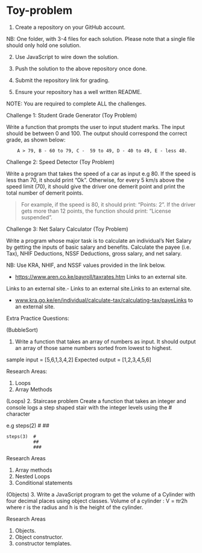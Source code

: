 # Toy-problem
1. Create a repository on your GitHub account. 

NB: One folder, with 3-4 files for each solution. Please note that a single file should only hold one solution.

2. Use JavaScript to wire down the solution.

3. Push the solution to the above repository once done.

4. Submit the repository link for grading.

5. Ensure your repository has a well written README.

NOTE: You are required to complete ALL the challenges.

 

Challenge 1: Student Grade Generator (Toy Problem)

Write a function that prompts the user to input student marks. The input should be between 0 and 100. The output should correspond the correct grade, as shown below: 

        A > 79, B - 60 to 79, C -  59 to 49, D - 40 to 49, E - less 40.

 

Challenge 2: Speed Detector (Toy Problem)

Write a program that takes the speed of a car as input e.g 80. If the speed is less than 70, it should print “Ok”. Otherwise, for every 5 km/s above the speed limit (70), it should give the driver one demerit point and print the total number of demerit points.

   > For example, if the speed is 80, it should print: “Points: 2”. If the driver gets more than 12 points, the function should print: “License suspended”.

 

Challenge 3: Net Salary Calculator (Toy Problem)

Write a program whose major task is to calculate an individual’s Net Salary by getting the inputs of basic salary and benefits. Calculate the payee (i.e. Tax), NHIF Deductions, NSSF Deductions, gross salary, and net salary. 

NB: Use KRA, NHIF, and NSSF values provided in the link below.

- https://www.aren.co.ke/payroll/taxrates.htm Links to an external site.

Links to an external site.-  Links to an external site.Links to an external site.

- www.kra.go.ke/en/individual/calculate-tax/calculating-tax/payeLinks to an external site.


Extra Practice Questions:

(BubbleSort)
1. Write a function that takes an array of numbers as input. It should output an array of those same numbers sorted from lowest to highest.

sample input = [5,6,1,3,4,2]
Expected output = [1,2,3,4,5,6]

Research Areas: 
1. Loops 
2. Array Methods 


(Loops)
2. Staircase problem 
Create a function that takes an integer and console logs a step shaped stair with the integer levels using the # character 

e.g steps(2)  #
              ##

    steps(3)  #
              ##
              ###

Research Areas 
1. Array methods 
2. Nested Loops
3. Conditional statements


(Objects)
3. Write a JavaScript program to get the volume of a Cylinder with four decimal places using object classes.
Volume of a cylinder : V = πr2h where r is the radius and h is the height of the cylinder.

Research Areas 
1. Objects. 
2. Object constructor.
3. constructor templates.
